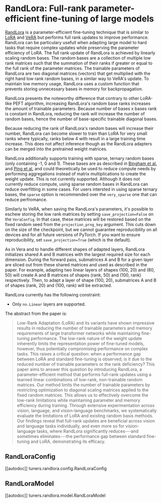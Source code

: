 <!--Copyright 2025 The HuggingFace Team. All rights reserved.

Licensed under the Apache License, Version 2.0 (the "License"); you may not use this file except in compliance with
the License. You may obtain a copy of the License at

http://www.apache.org/licenses/LICENSE-2.0

Unless required by applicable law or agreed to in writing, software distributed under the License is distributed on
an "AS IS" BASIS, WITHOUT WARRANTIES OR CONDITIONS OF ANY KIND, either express or implied. See the License for the
specific language governing permissions and limitations under the License.

⚠️ Note that this file is in Markdown but contain specific syntax for our doc-builder (similar to MDX) that may not be
rendered properly in your Markdown viewer.

-->

# RandLora: Full-rank parameter-efficient fine-tuning of large models 
[RandLora](https://huggingface.co/papers/2502.00987) is a parameter-efficient fine-tuning technique that is similar to [LoRA](https://huggingface.co/papers/2106.09685) and [VeRA](https://huggingface.co/papers/2310.11454) but performs full rank updates to improve performance. RandLora can be particulary usefull when adapting large model to hard tasks that require complex updates while preserving the parameter efficiency of LoRA. The full rank update of RandLora is achieved by linearly scaling random bases. The random bases are a collection of multiple low rank matrices such that the summation of their ranks if greater or equal to the full rank of the parameter matrices. The trainable parameters of RandLora are two diagonal matrices (vectors) that get multiplied with the right hand low rank random bases, in a similar way to VeRA's update. To maintain low memory usage, RandLora uses a custom function that prevents storing unnecessary bases in memory for backpropagation.

RandLora presents the noteworthy difference that contrary to other LoRA-like PEFT algorithm, increasing RandLora's random base ranks increases the amount of trainable parameters. Because number of bases x bases rank is constant in RandLora, reducing the rank will increase the number of random bases, hence the number of base-specific trainable diagonal bases.

Because reducing the rank of RandLora's random bases will increase their number, RandLora can become slower to train than LoRA for very small ranks where typically, ranks below 4 with result in a large training time increase. This does not affect inference though as the RandLora adapters can be merged into the pretrained weight matrices.

RandLora additionally supports training with sparse, ternary random bases (only containing -1, 0 and 1). These bases are as described in [Bingham et al.](https://cs-people.bu.edu/evimaria/cs565/kdd-rp.pdf) and [Ping et al.](https://hastie.su.domains/Papers/Ping/KDD06_rp.pdf) and could theoretically be used to reduce compute needs by performing aggregations instead of matrix multiplications to create the weight update. This is not currently supported. Although it does not currently reduce compute, using sparse random bases in RandLora can reduce overfitting in some cases. For users intersted in using sparse ternary bases, the `sparse` option is recommended over the `very_sparse` one that can reduce perfromance. 

Similarly to VeRA, when saving the RandLora's parameters, it's possible to eschew storing the low rank matrices by setting `save_projection=False` on the `VeraConfig`. In that case, these matrices will be restored based on the fixed random seed from the `projection_prng_key` argument. This cuts down on the size of the checkpoint, but we cannot guarantee reproducibility on all devices and for all future versions of PyTorch. If you want to ensure reproducibility, set `save_projection=True` (which is the default).

As in Vera and to handle different shapes of adapted layers, RandLora initializes shared A and B matrices with the largest required size for each dimension. During the forward pass, submatrices A and B for a given layer are sliced out from these shared matrices and used as described in the paper. For example, adapting two linear layers of shapes (100, 20) and (80, 50) will create A and B matrices of shapes (rank, 50) and (100, rank) respectively. Then, to adapt a layer of shape (100, 20), submatrices A and B of shapes (rank, 20) and (100, rank) will be extracted.

RandLora currently has the following constraint:

- Only `nn.Linear` layers are supported.

The abstract from the paper is:

> Low-Rank Adaptation (LoRA) and its variants have shown impressive results in reducing the number of trainable parameters and memory requirements of large transformer networks while maintaining fine-tuning performance. The low-rank nature of the weight update inherently limits the representation power of fine-tuned models, however, thus potentially compromising performance on complex tasks. This raises a critical question: when a performance gap between LoRA and standard fine-tuning is observed, is it due to the reduced number of trainable parameters or the rank deficiency?
This paper aims to answer this question by introducing RandLora, a parameter-efficient method that performs full-rank updates using a learned linear combinations of low-rank, non-trainable random matrices. Our method limits the number of trainable parameters by restricting optimization to diagonal scaling matrices applied to the fixed random matrices. This allows us to effectively overcome the low-rank limitations while maintaining parameter and memory efficiency during training. Through extensive experimentation across vision, language, and vision-language benchmarks, we systematically evaluate the limitations of LoRA and existing random basis methods. Our findings reveal that full-rank updates are beneficial across vision and language tasks individually, and even more so for vision-language tasks, where RandLora significantly reduces---and sometimes eliminates---the performance gap between standard fine-tuning and LoRA, demonstrating its efficacy.

## RandLoraConfig

[[autodoc]] tuners.randlora.config.RandLoraConfig

## RandLoraModel

[[autodoc]] tuners.randlora.model.RandLoraModel
